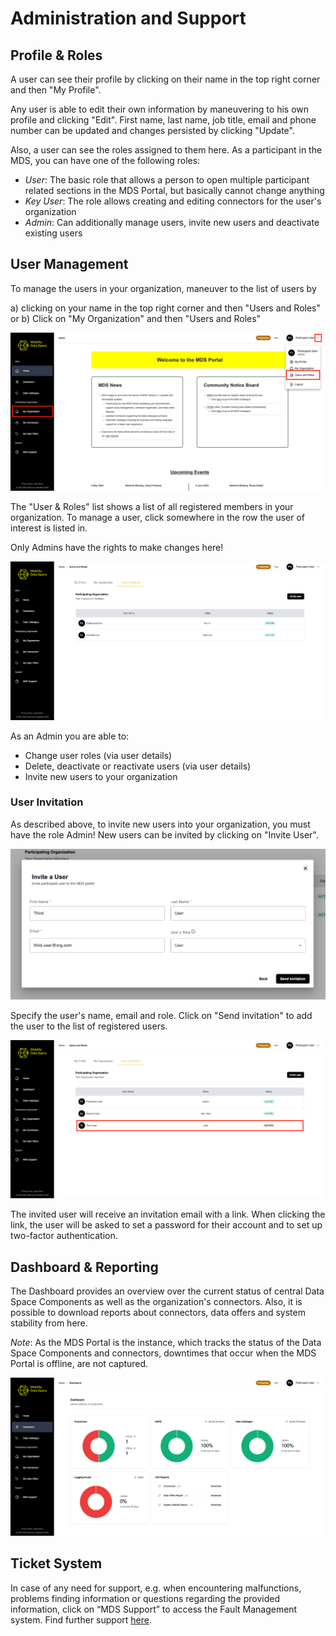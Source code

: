 # Administration and Support

## Profile & Roles

A user can see their profile by clicking on their name in the top right corner and then "My Profile".

Any user is able to edit their own information by maneuvering to his own profile and clicking "Edit".
First name, last name, job title, email and phone number can be updated and changes persisted by clicking "Update".

Also, a user can see the roles assigned to them here.
As a participant in the MDS, you can have one of the following roles:

- _User_: The basic role that allows a person to open multiple participant related sections in the MDS Portal, but basically cannot change anything
- _Key User_: The role allows creating and editing connectors for the user's organization
- _Admin_: Can additionally manage users, invite new users and deactivate existing users

## User Management

To manage the users in your organization, maneuver to the list of users by

a) clicking on your name in the top right corner and then "Users and Roles"
or b) Click on "My Organization" and then "Users and Roles"

![user-management](images/administration-and-support/user-management.png)

The "User & Roles" list shows a list of all registered members in your organization.
To manage a user, click somewhere in the row the user of interest is listed in.

Only Admins have the rights to make changes here!

![users-list](images/administration-and-support/users-list.png)

As an Admin you are able to:

- Change user roles (via user details)
- Delete, deactivate or reactivate users (via user details)
- Invite new users to your organization

### User Invitation

As described above, to invite new users into your organization, you must have the role Admin!
New users can be invited by clicking on "Invite User".

![invitation-form](images/administration-and-support/invitation-form.png)

Specify the user's name, email and role.
Click on "Send invitation" to add the user to the list of registered users.

![invited-user](images/administration-and-support/invited-user.png)

The invited user will receive an invitation email with a link.
When clicking the link, the user will be asked to set a password for their account and to set up two-factor authentication.

## Dashboard & Reporting

The Dashboard provides an overview over the current status of central Data Space Components as well as the organization's connectors.
Also, it is possible to download reports about connectors, data offers and system stability from here.

_Note_: As the MDS Portal is the instance, which tracks the status of the Data Space Components and connectors, downtimes that occur when the MDS Portal is offline, are not captured. 

![dashboard](images/administration-and-support/dashboard.png)

## Ticket System

In case of any need for support, e.g. when encountering malfunctions, problems finding information or questions regarding the provided information, click on “MDS Support” to access the Fault Management system.
Find further support [here](https://mobility-dataspace.eu/).
